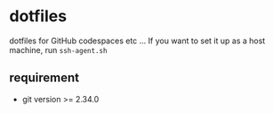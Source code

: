 # dotfiles
dotfiles for GitHub codespaces etc ...
If you want to set it up as a host machine, run `ssh-agent.sh`

## requirement
- git version >= 2.34.0

